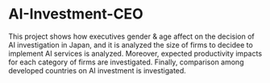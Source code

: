 # AI-Investment-CEO
This project shows how executives gender &amp; age affect on the decision of AI investigation in Japan, and it is analyzed the size of firms to decidee to implement AI services is analyzed. Moreover, expected productivity impacts for each category of firms are investigated. Finally, comparison among developed countries on AI investment is investigated.
